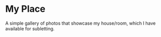 # My Place

A simple gallery of photos that showcase my house/room, which I have available for subletting.
